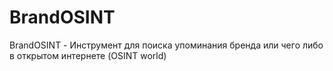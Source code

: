 # BrandOSINT
BrandOSINT - Инструмент для поиска упоминания бренда или чего либо в открытом интернете (OSINT world)
